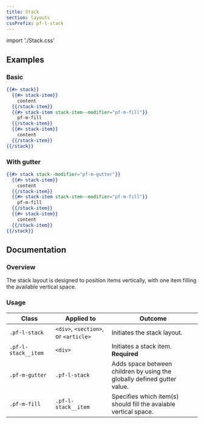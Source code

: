 ```yaml
---
title: Stack
section: layouts
cssPrefix: pf-l-stack
---
```


import './Stack.css'

## Examples
### Basic
```hbs
{{#> stack}}
  {{#> stack-item}}
    content
  {{/stack-item}}
  {{#> stack-item stack-item--modifier="pf-m-fill"}}
    pf-m-fill
  {{/stack-item}}
  {{#> stack-item}}
    content
  {{/stack-item}}
{{/stack}}
```

### With gutter
```hbs
{{#> stack stack--modifier="pf-m-gutter"}}
  {{#> stack-item}}
    content
  {{/stack-item}}
  {{#> stack-item stack-item--modifier="pf-m-fill"}}
    pf-m-fill
  {{/stack-item}}
  {{#> stack-item}}
    content
  {{/stack-item}}
{{/stack}}
```

## Documentation
### Overview
The stack layout is designed to position items vertically, with one item filling the available vertical space.

### Usage
| Class | Applied to | Outcome |
| -- | -- | -- |
| `.pf-l-stack` | `<div>`, `<section>`, or `<article>` | Initiates the stack layout. |
| `.pf-l-stack__item` | `<div>` | Initiates a stack item. **Required**  |
| `.pf-m-gutter` | `.pf-l-stack` | Adds space between children by using the globally defined gutter value. |
| `.pf-m-fill` | `.pf-l-stack__item` | Specifies which item(s) should fill the avaiable vertical space. |
